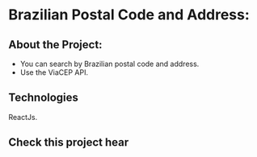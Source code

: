 # Brazilian Postal Code and Address:

## About the Project:
- You can search by Brazilian postal code and address.
- Use the ViaCEP API.

## Technologies
ReactJs.

## Check this project <a hreft= "https://brazilian-postalcode.vercel.app/"/>hear</a>
